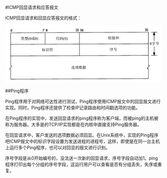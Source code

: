 #ICMP回显请求和应答报文

ICMP回显请求和回显应答报文的格式：

![ICMP回显请求和应答报文格式](./image/ICMP回显请求和应答报文格式.jpg "ICMP回显请求和应答报文格式")

##Ping程序

Ping程序用于对网络可达性进行测试，Ping程序使用ICMP报文中的回显报文进行实现。同时，Ping程序还提供了检查IP记录路由和时间戳选项的功能。

在Ping程序的实现中，发送回显请求的ping程序称为客户端，而被ping的主机被称为服务器。大多是的TCP/IP实现都是在内核中直接支持Ping服务器。

在回显请求中，客户发送的选项数据必须回显。在Unix系统中，实现的Ping程序吧ICMP报文中的标识字段设置为发送进程的进程号，这样，即使是在同一台主机上运行多个Ping程序，也可以对回显的报文进行识别。

序号字段是从0开始编号的，没法送一次新的回显请求，序号字段自动加1。ping程序打印出每个分组的序号字段，这运行用户可以查看是否有分组丢失，失序或重复。
